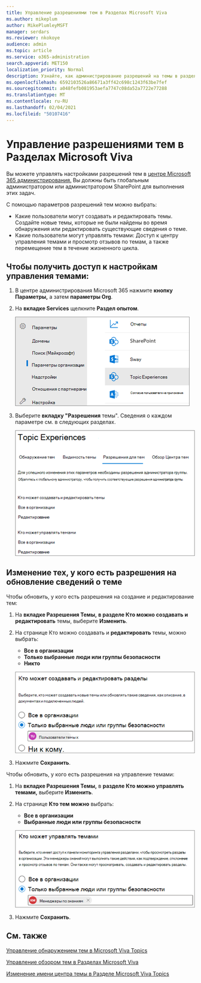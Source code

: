 ```yaml
---
title: Управление разрешениями тем в Разделах Microsoft Viva
ms.author: mikeplum
author: MikePlumleyMSFT
manager: serdars
ms.reviewer: nkokoye
audience: admin
ms.topic: article
ms.service: o365-administration
search.appverid: MET150
localization_priority: Normal
description: Узнайте, как администрирование разрешений на темы в разделе Microsoft Viva Topics.
ms.openlocfilehash: 6592103526a86671a3ff42c698c1243f63be7fef
ms.sourcegitcommit: a048fefb081953aefa7747c08da52a7722e77288
ms.translationtype: MT
ms.contentlocale: ru-RU
ms.lasthandoff: 02/04/2021
ms.locfileid: "50107416"
---
```

# <a name="manage-topic-permissions-in-microsoft-viva-topics"></a>Управление разрешениями тем в Разделах Microsoft Viva

Вы можете управлять настройками разрешений тем в [центре Microsoft 365 администрирования.](https://admin.microsoft.com) Вы должны быть глобальным администратором или администратором SharePoint для выполнения этих задач.

С помощью параметров разрешений тем можно выбрать:

- Какие пользователи могут создавать и редактировать темы. Создайте новые темы, которые не были найдены во время обнаружения или редактировать существующие сведения о теме.
- Какие пользователи могут управлять темами: Доступ к центру управления темами и просмотр отзывов по темам, а также перемещение тем в течение жизненного цикла.

## <a name="to-access-topics-management-settings"></a>Чтобы получить доступ к настройкам управления темами:

1. В центре администрирования Microsoft 365 нажмите **кнопку Параметры,** а затем **параметры Org**.
2. На **вкладке Services** щелкните **Раздел опытом**.

    ![Подключение к знаниям](../media/admin-org-knowledge-options-completed.png) 

3. Выберите **вкладку "Разрешения** темы". Сведения о каждом параметре см. в следующих разделах.

    ![параметры знаний и сетей](../media/knowledge-network-settings-topic-permissions.png) 

## <a name="change-who-has-permissions-to-update-topic-details"></a>Изменение тех, у кого есть разрешения на обновление сведений о теме

Чтобы обновить, у кого есть разрешения на создание и редактирование тем:

1. На **вкладке Разрешения Темы,** **в разделе Кто можно создавать и редактировать** темы, выберите **Изменить**.
2. На странице Кто можно создавать и **редактировать** темы, можно выбрать:
    - **Все в организации**
    - **Только выбранные люди или группы безопасности**
    - **Никто**

    ![Создание и изменение тем](../media/k-manage-who-can-create-and-edit.png)  

3. Нажмите **Сохранить**.

Чтобы обновить, у кого есть разрешения на управление темами:

1. На **вкладке Разрешения Темы,** в **разделе Кто можно управлять темами,** выберите **Изменить**.
2. На странице **Кто тем можно** выбрать:
    - **Все в организации**
    - **Выбранные люди или группы безопасности**

    ![Управление темами](../media/k-manage-who-can-manage-topics.png)  

3. Нажмите **Сохранить**.

## <a name="see-also"></a>См. также

[Управление обнаружением тем в Microsoft Viva Topics](topic-experiences-discovery.md)

[Управление обзором тем в Разделах Microsoft Viva](topic-experiences-knowledge-rules.md)

[Изменение имени центра темы в Разделе Microsoft Viva Topics](topic-experiences-administration.md)
